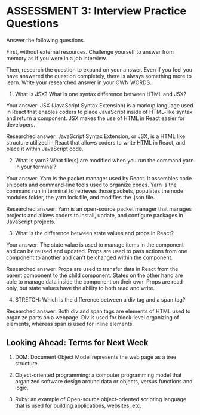 # ASSESSMENT 3: Interview Practice Questions

Answer the following questions.

First, without external resources. Challenge yourself to answer from memory as if you were in a job interview.

Then, research the question to expand on your answer. Even if you feel you have answered the question completely, there is always something more to learn. Write your researched answer in your OWN WORDS.

1. What is JSX? What is one syntax difference between HTML and JSX?

Your answer: JSX (JavaScript Syntax Extension) is a markup language used in React that enables coders to place JavaScript inside of HTML-like syntax and return a component. JSX makes the use of HTML in React easier for developers.

Researched answer: JavaScript Syntax Extension, or JSX, is a HTML like structure utilized in React that allows coders to write HTML in React, and place it within JavaScript code.

2. What is yarn? What file(s) are modified when you run the command yarn in your terminal?

Your answer: Yarn is the packet manager used by React. It assembles code snippets and command-line tools used to organize codes. Yarn is the command run in terminal to retrieves those packets, populates the node modules folder, the yarn.lock file, and modifies the .json file.

Researched answer: Yarn is an open-source packet manager that manages projects and allows coders to install, update, and configure packages in JavaScript projects.

3. What is the difference between state values and props in React? 

Your answer: The state value is used to manage items in the component and can be reused and updated. Props are used to pass actions from one component to another and can't be changed within the component.

Researched answer: Props are used to transfer data in React from the parent component to the child component. States on the other hand are able to manage data inside the component on their own. Props are read-only, but state values have the ability to both read and write.

4. STRETCH: Which is the difference between a div tag and a span tag? 

Researched answer: Both div and span tags are elements of HTML used to organize parts on a webpage. Div is used for block-level organizing of elements, whereas span is used for inline elements.

## Looking Ahead: Terms for Next Week

1. DOM: Document Object Model represents the web page as a tree structure.

2. Object-oriented programming: a computer programming model that organized software design around data or objects, versus functions and logic.

3. Ruby: an example of Open-source object-oriented scripting language that is used for building applications, websites, etc.
